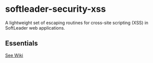 # softleader-security-xss
A lightweight set of escaping routines for cross-site scripting (XSS) in SoftLeader web applications.

## Essentials

[See Wiki](https://github.com/softleader/softleader-wiki/wiki/XSSProtection)
